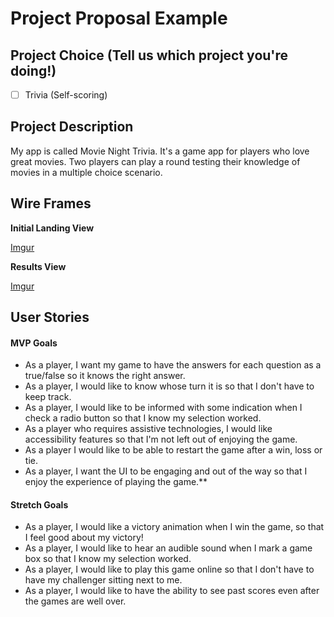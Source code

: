 # Project Proposal Example

## Project Choice (Tell us which project you're doing!)
- [ ] Trivia (Self-scoring)


## Project Description 

My app is called Movie Night Trivia. It's a game app for players who love great movies. Two players can play a round testing their knowledge of movies in a multiple choice scenario.


## Wire Frames

**Initial Landing View**

[Imgur](https://i.imgur.com/B8pqDHc.png)

**Results View**

[Imgur](https://i.imgur.com/9UDaE57.png)

## User Stories

#### MVP Goals

- As a player, I want my game to have the answers for each question as a true/false so it knows the right answer.
- As a player, I would like to know whose turn it is so that I don't have to keep track.
- As a player, I would like to be informed with some indication when I check a radio button so that I know my selection worked.
- As a player who requires assistive technologies, I would like accessibility features so that I'm not left out of enjoying the game.
- As a player I would like to be able to restart the game after a win, loss or tie.
- As a player, I want the UI to be engaging and out of the way so that I enjoy the experience of playing the game.\*\*

#### Stretch Goals

- As a player, I would like a victory animation when I win the game, so that I feel good about my victory!
- As a player, I would like to hear an audible sound when I mark a game box so that I know my selection worked.
- As a player, I would like to play this game online so that I don't have to have my challenger sitting next to me.
- As a player, I would like to have the ability to see past scores even after the games are well over.
